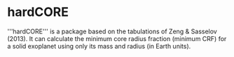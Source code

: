 # hardCORE
'''hardCORE''' is a package based on the tabulations of Zeng & Sasselov (2013). It can calculate the minimum core radius fraction  (minimum CRF) for a solid exoplanet using only its mass and radius (in Earth units).
